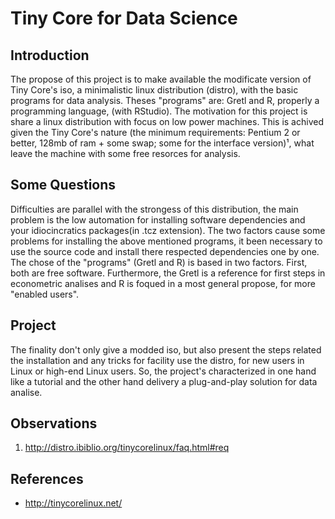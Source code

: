 # Tiny Core for Data Science

## Introduction
  The propose of this project is to make available the modificate version of Tiny Core's iso, a minimalistic linux distribution (distro), with the basic programs for data analysis. Theses "programs" are: Gretl and R, properly a programming language, (with RStudio).
  The motivation for this project is share a linux distribution with focus on low power machines. This is achived given the Tiny Core's nature (the minimum requirements: Pentium 2 or better, 128mb of ram + some swap; some for the interface version)¹, what leave the machine with some free resorces for analysis.
  
## Some Questions  
  Difficulties are parallel with the strongess of this distribution, the main problem is the low automation for installing software dependencies and your idiocincratics packages(in .tcz extension). The two factors cause some problems for installing the above mentioned programs, it been necessary to use the source code and install there respected dependencies one by one.
  The chose of the "programs" (Gretl and R) is based in two factors. First, both are free software. Furthermore, the Gretl is a reference for first steps in econometric analises and R is foqued in a most general propose, for more "enabled users".
  
## Project
  The finality don't only give a modded iso, but also present the steps related the installation and any tricks for facility use the distro, for new users in Linux or high-end Linux users.
  So, the project's characterized in one hand like a tutorial and the other hand delivery a plug-and-play solution for data analise.

## Observations
1. http://distro.ibiblio.org/tinycorelinux/faq.html#req

## References
* http://tinycorelinux.net/
